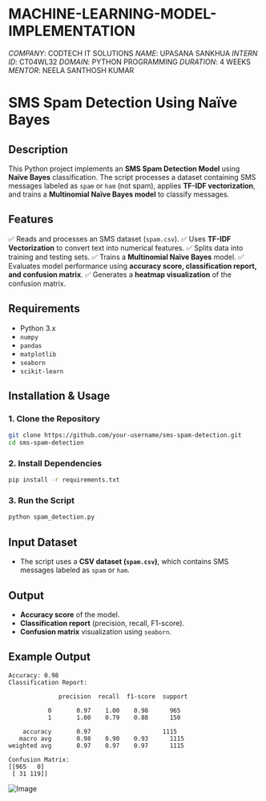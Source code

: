 # MACHINE-LEARNING-MODEL-IMPLEMENTATION
*COMPANY*: CODTECH IT SOLUTIONS
*NAME*: UPASANA SANKHUA
*INTERN ID*: CT04WL32
*DOMAIN*: PYTHON PROGRAMMING
*DURATION*: 4 WEEKS
*MENTOR*: NEELA SANTHOSH KUMAR
# SMS Spam Detection Using Naïve Bayes

## Description
This Python project implements an **SMS Spam Detection Model** using **Naïve Bayes** classification. The script processes a dataset containing SMS messages labeled as `spam` or `ham` (not spam), applies **TF-IDF vectorization**, and trains a **Multinomial Naïve Bayes model** to classify messages.

## Features
✅ Reads and processes an SMS dataset (`spam.csv`).
✅ Uses **TF-IDF Vectorization** to convert text into numerical features.
✅ Splits data into training and testing sets.
✅ Trains a **Multinomial Naïve Bayes** model.
✅ Evaluates model performance using **accuracy score, classification report, and confusion matrix**.
✅ Generates a **heatmap visualization** of the confusion matrix.

## Requirements
- Python 3.x
- `numpy`
- `pandas`
- `matplotlib`
- `seaborn`
- `scikit-learn`

## Installation & Usage

### 1. Clone the Repository
```bash
git clone https://github.com/your-username/sms-spam-detection.git
cd sms-spam-detection
```

### 2. Install Dependencies
```bash
pip install -r requirements.txt
```

### 3. Run the Script
```bash
python spam_detection.py
```

## Input Dataset
- The script uses a **CSV dataset (`spam.csv`)**, which contains SMS messages labeled as `spam` or `ham`.

## Output
- **Accuracy score** of the model.
- **Classification report** (precision, recall, F1-score).
- **Confusion matrix** visualization using `seaborn`.

## Example Output
```
Accuracy: 0.98
Classification Report:

              precision  recall  f1-score  support

           0       0.97    1.00    0.98      965
           1       1.00    0.79    0.88      150

    accuracy       0.97                    1115
   macro avg       0.98    0.90    0.93      1115
weighted avg       0.97    0.97    0.97      1115

Confusion Matrix:
[[965   0]
 [ 31 119]]
```
![Image](https://github.com/user-attachments/assets/c35dc235-21c0-451c-bc69-c93edc4074c3)
